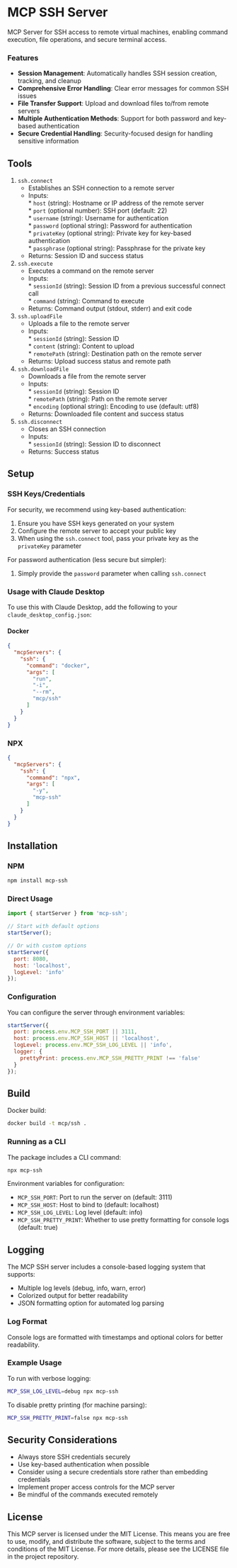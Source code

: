 # MCP SSH Server

MCP Server for SSH access to remote virtual machines, enabling command execution, file operations, and secure terminal access.

### Features

* **Session Management**: Automatically handles SSH session creation, tracking, and cleanup
* **Comprehensive Error Handling**: Clear error messages for common SSH issues
* **File Transfer Support**: Upload and download files to/from remote servers
* **Multiple Authentication Methods**: Support for both password and key-based authentication
* **Secure Credential Handling**: Security-focused design for handling sensitive information

## Tools

1. `ssh.connect`  
   * Establishes an SSH connection to a remote server  
   * Inputs:  
         * `host` (string): Hostname or IP address of the remote server  
         * `port` (optional number): SSH port (default: 22)  
         * `username` (string): Username for authentication  
         * `password` (optional string): Password for authentication  
         * `privateKey` (optional string): Private key for key-based authentication  
         * `passphrase` (optional string): Passphrase for the private key  
   * Returns: Session ID and success status
2. `ssh.execute`  
   * Executes a command on the remote server  
   * Inputs:  
         * `sessionId` (string): Session ID from a previous successful connect call  
         * `command` (string): Command to execute  
   * Returns: Command output (stdout, stderr) and exit code
3. `ssh.uploadFile`  
   * Uploads a file to the remote server  
   * Inputs:  
         * `sessionId` (string): Session ID  
         * `content` (string): Content to upload  
         * `remotePath` (string): Destination path on the remote server  
   * Returns: Upload success status and remote path
4. `ssh.downloadFile`  
   * Downloads a file from the remote server  
   * Inputs:  
         * `sessionId` (string): Session ID  
         * `remotePath` (string): Path on the remote server  
         * `encoding` (optional string): Encoding to use (default: utf8)  
   * Returns: Downloaded file content and success status
5. `ssh.disconnect`  
   * Closes an SSH connection  
   * Inputs:  
         * `sessionId` (string): Session ID to disconnect  
   * Returns: Success status

## Setup

### SSH Keys/Credentials

For security, we recommend using key-based authentication:

1. Ensure you have SSH keys generated on your system
2. Configure the remote server to accept your public key
3. When using the `ssh.connect` tool, pass your private key as the `privateKey` parameter

For password authentication (less secure but simpler):
1. Simply provide the `password` parameter when calling `ssh.connect`

### Usage with Claude Desktop

To use this with Claude Desktop, add the following to your `claude_desktop_config.json`:

#### Docker

```json
{
  "mcpServers": {
    "ssh": {
      "command": "docker",
      "args": [
        "run",
        "-i",
        "--rm",
        "mcp/ssh"
      ]
    }
  }
}
```

### NPX

```json
{
  "mcpServers": {
    "ssh": {
      "command": "npx",
      "args": [
        "-y",
        "mcp-ssh"
      ]
    }
  }
}
```

## Installation

### NPM

```bash
npm install mcp-ssh
```

### Direct Usage

```javascript
import { startServer } from 'mcp-ssh';

// Start with default options
startServer();

// Or with custom options
startServer({
  port: 8080,
  host: 'localhost',
  logLevel: 'info'
});
```

### Configuration

You can configure the server through environment variables:

```javascript
startServer({
  port: process.env.MCP_SSH_PORT || 3111,
  host: process.env.MCP_SSH_HOST || 'localhost',
  logLevel: process.env.MCP_SSH_LOG_LEVEL || 'info',
  logger: {
    prettyPrint: process.env.MCP_SSH_PRETTY_PRINT !== 'false'
  }
});
```

## Build

Docker build:

```bash
docker build -t mcp/ssh .
```

### Running as a CLI

The package includes a CLI command:

```bash
npx mcp-ssh
```

Environment variables for configuration:
- `MCP_SSH_PORT`: Port to run the server on (default: 3111)
- `MCP_SSH_HOST`: Host to bind to (default: localhost)
- `MCP_SSH_LOG_LEVEL`: Log level (default: info)
- `MCP_SSH_PRETTY_PRINT`: Whether to use pretty formatting for console logs (default: true)

## Logging

The MCP SSH server includes a console-based logging system that supports:

- Multiple log levels (debug, info, warn, error)
- Colorized output for better readability
- JSON formatting option for automated log parsing

### Log Format

Console logs are formatted with timestamps and optional colors for better readability.

### Example Usage

To run with verbose logging:

```bash
MCP_SSH_LOG_LEVEL=debug npx mcp-ssh
```

To disable pretty printing (for machine parsing):

```bash
MCP_SSH_PRETTY_PRINT=false npx mcp-ssh
```

## Security Considerations

- Always store SSH credentials securely
- Use key-based authentication when possible
- Consider using a secure credentials store rather than embedding credentials
- Implement proper access controls for the MCP server
- Be mindful of the commands executed remotely

## License

This MCP server is licensed under the MIT License. This means you are free to use, modify, and distribute the software, subject to the terms and conditions of the MIT License. For more details, please see the LICENSE file in the project repository. 